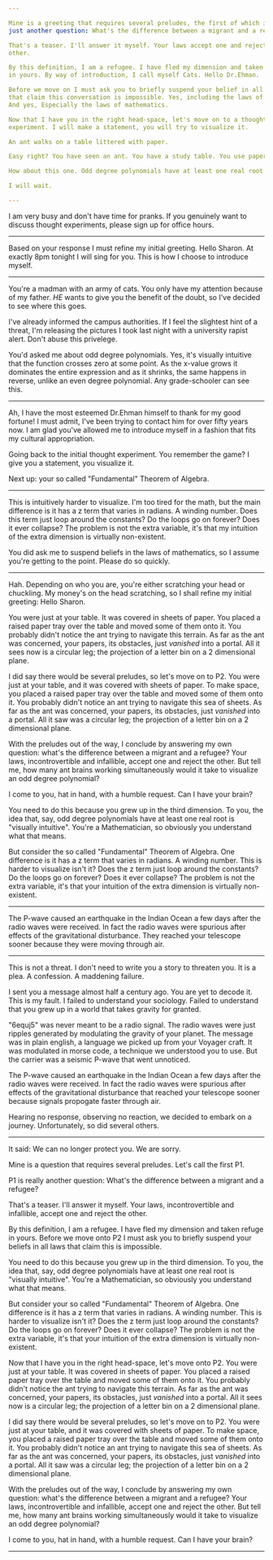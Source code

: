 ```yaml
---

Mine is a greeting that requires several preludes, the first of which is really 
just another question: What's the difference between a migrant and a refugee? 

That's a teaser. I'll answer it myself. Your laws accept one and reject the 
other. 

By this definition, I am a refugee. I have fled my dimension and taken refuge 
in yours. By way of introduction, I call myself Cats. Hello Dr.Ehman.

Before we move on I must ask you to briefly suspend your belief in all laws 
that claim this conversation is impossible. Yes, including the laws of physics. 
And yes, Especially the laws of mathematics. 

Now that I have you in the right head-space, let's move on to a thought
experiment. I will make a statement, you will try to visualize it. 

An ant walks on a table littered with paper. 

Easy right? You have seen an ant. You have a study table. You use paper. 

How about this one. Odd degree polynomials have at least one real root.

I will wait.

---
```


I am very busy and don't have time for pranks. If you genuinely want to discuss 
thought experiments, please sign up for office hours. 

---

Based on your response I must refine my initial greeting. Hello Sharon. At
exactly 8pm tonight I will sing for you. This is how I choose to introduce 
myself. 

---

You're a madman with an army of cats. You only have my attention because of my
father. _HE_ wants to give you the benefit of the doubt, so I've decided to see 
where this goes. 

I've already informed the campus authorities. If I feel the slightest hint of a 
threat, I'm releasing the pictures I took last night with a university rapist
alert. Don't abuse this privelege. 

You'd asked me about odd degree polynomials. Yes, it's visually intuitive that
the function crosses zero at some point. As the x-value grows it dominates the
entire expression and as it shrinks, the same happens in reverse, unlike an even
degree polynomial. Any grade-schooler can see this. 

---

Ah, I have the most esteemed Dr.Ehman himself to thank for my good fortune! I 
must admit, I've been trying to contact him for over fifty years now. I am glad
you've allowed me to introduce myself in a fashion that fits my cultural
appropriation. 

Going back to the initial thought experiment. You remember the game? I give you
a statement, you visualize it. 

Next up: your so called "Fundamental" Theorem of Algebra.

---

This is intuitively harder to visualize. I'm too tired for the math, but the
main difference is it has a z term that varies in radians. A winding  number. 
Does this term just loop around the constants? Do the loops go on forever? Does 
it ever collapse? The problem is not the extra variable, it's that my intuition 
of the extra dimension is virtually non-existent. 

You did ask me to suspend beliefs in the laws of mathematics, so I assume you're
getting to the point. Please do so quickly. 

---











Hah. Depending on who you are, you're either scratching your head or chuckling.
My money's on the head scratching, so I shall refine my initial greeting: Hello
Sharon. 





You were just at your table. It was covered in sheets of paper. You placed a raised paper tray
over the table and moved some of them onto it. You probably didn't notice the
ant trying to navigate this terrain. As far as the ant was concerned, your 
papers, its obstacles, just _vanished_ into a portal. All it sees now is a 
circular leg; the projection of a letter bin on a 2 dimensional plane. 




I did say there would be several preludes, so let's move on to P2. You were just
at your table, and it was covered with sheets of paper. To make space, you 
placed a raised paper tray over the table and moved some of them onto it. You 
probably didn't notice an ant trying to navigate this sea of sheets. As far as 
the ant was concerned, your papers, its obstacles, just _vanished_ into a 
portal. All it saw was a circular leg; the projection of a letter bin on a 2 
dimensional plane. 

With the preludes out of the way, I conclude by answering my own question:
what's the difference between a migrant and a refugee? Your laws, 
incontrovertible and infallible, accept one and reject the other. But tell me, 
how many ant brains working simultaneously would it take to visualize an odd 
degree polynomial? 

I come to you, hat in hand, with a humble request. Can I have your brain? 

You need to do this because you grew up in the third dimension. To you, the idea 
that, say, odd degree polynomials have at least one real root is "visually 
intuitive". You're a Mathematician, so obviously you understand what that means. 

But consider the so called "Fundamental" Theorem of Algebra. One difference is 
it has a z term that varies in radians. A winding number. This is harder to 
visualize isn't it? Does the z term just loop around the constants? Do the loops 
go on forever? Does it ever collapse? The problem is not the extra variable, 
it's that your intuition of the extra dimension is virtually non-existent. 



---

The P-wave caused an earthquake in the Indian Ocean a few days after the radio 
waves were received. In fact the radio waves were spurious after effects of the 
gravitational disturbance. They reached your telescope sooner because they were 
moving through air. 



---

This is not a threat. I don't need to write you a story to threaten you. It is a 
plea. A confession. A maddening failure. 

I sent you a message almost half a century ago. You are yet to decode it. This
is my fault. I failed to understand your sociology. Failed to understand that
you grew up in a world that takes gravity for granted.

"6equj5" was never meant to be a radio signal. The radio waves were just ripples
generated by modulating the gravity of your planet. The message was in plain 
english, a language we picked up from your Voyager craft. It was modulated in 
morse code, a technique we understood you to use. But the carrier was a seismic 
P-wave that went unnoticed. 

The P-wave caused an earthquake in the Indian Ocean a few days after the radio 
waves were received. In fact the radio waves were spurious after effects of the 
gravitational disturbance that reached your telescope sooner because signals 
propogate faster through air. 

Hearing no response, observing no reaction, we decided to embark on a journey.
Unfortunately, so did several others. 

---

It said: We can no longer protect you. We are sorry.  

Mine is a question that requires several preludes. Let's call the first P1.

P1 is really another question: What's the difference between a migrant and a 
refugee? 

That's a teaser. I'll answer it myself. Your laws, incontrovertible and 
infallible, accept one and reject the other. 

By this definition, I am a refugee. I have fled my dimension and taken refuge in
yours. Before we move onto P2 I must ask you to briefly suspend your beliefs in 
all laws that claim this is impossible. 

You need to do this because you grew up in the third dimension. To you, the idea 
that, say, odd degree polynomials have at least one real root is "visually 
intuitive". You're a Mathematician, so obviously you understand what that means. 

But consider your so called "Fundamental" Theorem of Algebra. One difference is 
it has a z term that varies in radians. A winding number. This is harder to 
visualize isn't it? Does the z term just loop around the constants? Do the loops 
go on forever? Does it ever collapse? The problem is not the extra variable, 
it's that your intuition of the extra dimension is virtually non-existent. 

Now that I have you in the right head-space, let's move onto P2. You were just
at your table. It was covered in sheets of paper. You placed a raised paper tray
over the table and moved some of them onto it. You probably didn't notice the
ant trying to navigate this terrain. As far as the ant was concerned, your 
papers, its obstacles, just _vanished_ into a portal. All it sees now is a 
circular leg; the projection of a letter bin on a 2 dimensional plane. 




I did say there would be several preludes, so let's move on to P2. You were just
at your table, and it was covered with sheets of paper. To make space, you 
placed a raised paper tray over the table and moved some of them onto it. You 
probably didn't notice an ant trying to navigate this sea of sheets. As far as 
the ant was concerned, your papers, its obstacles, just _vanished_ into a 
portal. All it saw was a circular leg; the projection of a letter bin on a 2 
dimensional plane. 

With the preludes out of the way, I conclude by answering my own question:
what's the difference between a migrant and a refugee? Your laws, 
incontrovertible and infallible, accept one and reject the other. But tell me, 
how many ant brains working simultaneously would it take to visualize an odd 
degree polynomial? 

I come to you, hat in hand, with a humble request. Can I have your brain? 

---




